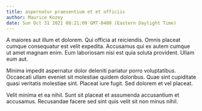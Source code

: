 ```yaml
---
title: aspernatur praesentium et et officiis
author: Maurice Kozey
date: Sun Oct 31 2021 08:21:09 GMT-0400 (Eastern Daylight Time)
---
```

A maiores aut illum et dolorem. Qui officia at reiciendis. Omnis placeat cumque consequatur est velit expedita. Accusamus qui ex autem cumque ut amet magnam enim. Eum laboriosam nisi est quia soluta provident. Ullam eum aut.

 Minima impedit aspernatur dolor deleniti pariatur porro voluptatibus. Occaecati ullam eveniet sit molestiae quidem doloribus. Quae sint cupiditate quasi veritatis molestiae sint. Placeat iure fugit. Sed dolorem et vel placeat.

 Velit minima et ea nihil. Sunt sit placeat et assumenda accusantium et accusamus. Recusandae facere sed sint quis velit sit non minus nihil.